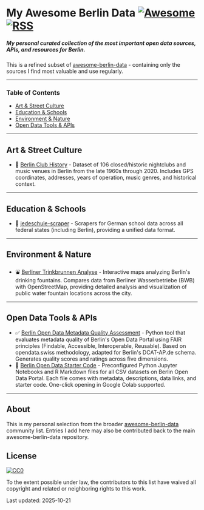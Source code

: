 # My Awesome Berlin Data [![Awesome](https://cdn.rawgit.com/sindresorhus/awesome/d7305f38d29fed78fa85652e3a63e154dd8e8829/media/badge.svg)](https://github.com/sindresorhus/awesome) [![RSS](https://img.shields.io/badge/Subscribe-RSS-blue.svg)](https://github.com/tifa365/my-awesome-berlin/commits/main.atom)

##### My personal curated collection of the most important open data sources, APIs, and resources for Berlin.

This is a refined subset of [awesome-berlin-data](https://github.com/tifa365/awesome-berlin-data) - containing only the sources I find most valuable and use regularly.

------------------------------

### Table of Contents

- [Art & Street Culture](#art--street-culture)
- [Education & Schools](#education--schools)
- [Environment & Nature](#environment--nature)
- [Open Data Tools & APIs](#open-data-tools--apis)

------------------------------

## Art & Street Culture

- 🎵 [Berlin Club History](https://github.com/tifa365/berlin_club_history) - Dataset of 106 closed/historic nightclubs and music venues in Berlin from the late 1960s through 2020. Includes GPS coordinates, addresses, years of operation, music genres, and historical context.

------------------------------

## Education & Schools

- 🏫 [jedeschule-scraper](https://github.com/Datenschule/jedeschule-scraper) - Scrapers for German school data across all federal states (including Berlin), providing a unified data format.

------------------------------

## Environment & Nature

- ⛲ [Berliner Trinkbrunnen Analyse](https://github.com/tifa365/berliner_trinkbrunnen_analyse) - Interactive maps analyzing Berlin's drinking fountains. Compares data from Berliner Wasserbetriebe (BWB) with OpenStreetMap, providing detailed analysis and visualization of public water fountain locations across the city.

------------------------------

## Open Data Tools & APIs

- ✅ [Berlin Open Data Metadata Quality Assessment](https://github.com/tifa365/berlin_opendata_assesment) - Python tool that evaluates metadata quality of Berlin's Open Data Portal using FAIR principles (Findable, Accessible, Interoperable, Reusable). Based on opendata.swiss methodology, adapted for Berlin's DCAT-AP.de schema. Generates quality scores and ratings across five dimensions.
- 🚀 [Berlin Open Data Starter Code](https://github.com/tifa365/starter-code-open_data_berlin) - Preconfigured Python Jupyter Notebooks and R Markdown files for all CSV datasets on Berlin Open Data Portal. Each file comes with metadata, descriptions, data links, and starter code. One-click opening in Google Colab supported.

------------------------------

## About

This is my personal selection from the broader [awesome-berlin-data](https://github.com/tifa365/awesome-berlin-data) community list. Entries I add here may also be contributed back to the main awesome-berlin-data repository.

## License

[![CC0](http://i.creativecommons.org/p/zero/1.0/88x31.png)](http://creativecommons.org/publicdomain/zero/1.0/)

To the extent possible under law, the contributors to this list have waived all copyright and related or neighboring rights to this work.

Last updated: 2025-10-21
